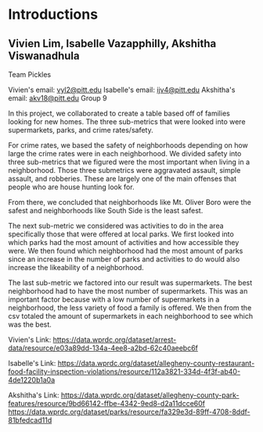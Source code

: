 # Introductions

## Vivien Lim, Isabelle Vazapphilly, Akshitha Viswanadhula
Team Pickles

Vivien's email: vyl2@pitt.edu
Isabelle's email: ijv4@pitt.edu
Akshitha's email: akv18@pitt.edu
Group 9

In this project, we collaborated to create a table based off of families looking for new homes. The three sub-metrics that were looked into were supermarkets, parks, and crime rates/safety.

For crime rates, we based the safety of neighborhoods depending on how large the crime rates were in each neighborhood. We divided safety into three sub-metrics that we figured were the most important when living in a neighborhood. Those three submetrics were aggravated assault, simple assault, and robberies. These are largely one of the main offenses that people who are house hunting look for. 

From there, we concluded that neighborhoods like Mt. Oliver Boro were the safest and neighborhoods like South Side is the least safest.


The next sub-metric we considered was activities to do in the area specifically those that were offered at local parks. We first looked into which parks had the most amount of activities and how accessible they were. We then found which neighborhood had the most amount of parks since an increase in the number of parks and activities to do would also increase the likeability of a neighborhood. 

The last sub-metric we factored into our result was supermarkets. The best neighborhood had to have the most number of supermarkets. This was an important factor because with a low number of supermarkets in a neighborhood, the less variety of food a family is offered. We then from the csv totaled the amount of supermarkets in each neighborhood to see which was the best.


Vivien's Link:
https://data.wprdc.org/dataset/arrest-data/resource/e03a89dd-134a-4ee8-a2bd-62c40aeebc6f

Isabelle's Link:
https://data.wprdc.org/dataset/allegheny-county-restaurant-food-facility-inspection-violations/resource/112a3821-334d-4f3f-ab40-4de1220b1a0a

Akshitha's Link: 
https://data.wprdc.org/dataset/allegheny-county-park-features/resource/9bd66142-ffbe-4342-9ed8-d2a11dcce60f
https://data.wprdc.org/dataset/parks/resource/fa329e3d-89ff-4708-8ddf-81bfedcad11d

